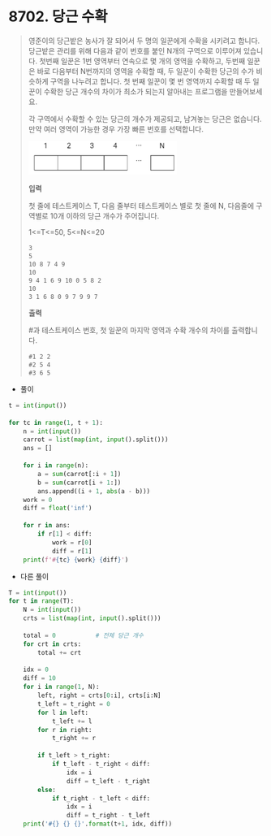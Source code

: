 # 8702. 당근 수확

> 영준이의 당근밭은 농사가 잘 되어서 두 명의 일꾼에게 수확을 시키려고 합니다. 당근밭은 관리를 위해 다음과 같이 번호를 붙인 N개의 구역으로 이루어져 있습니다. 첫번째 일꾼은 1번 영역부터 연속으로 몇 개의 영역을 수확하고, 두번째 일꾼은 바로 다음부터 N번까지의 영역을 수확할 때, 두 일꾼이 수확한 당근의 수가 비슷하게 구역을 나누려고 합니다. 첫 번째 일꾼이 몇 번 영역까지 수확할 때 두 일꾼이 수확한 당근 개수의 차이가 최소가 되는지 알아내는 프로그램을 만들어보세요.
>
> 각 구역에서 수확할 수 있는 당근의 개수가 제공되고, 남겨놓는 당근은 없습니다.
> 만약 여러 영역이 가능한 경우 가장 빠른 번호를 선택합니다.
>
> ![image-20210822201536660](08702-당근_수확.assets/image-20210822201536660.png)
>
> **입력**
>
> 첫 줄에 테스트케이스 T, 다음 줄부터 테스트케이스 별로 첫 줄에 N, 다음줄에 구역별로 10개 이하의 당근 개수가 주어집니다.
>
> 1<=T<=50, 5<=N<=20
>
> ```
> 3
> 5
> 10 8 7 4 9
> 10
> 9 4 1 6 9 10 0 5 8 2
> 10
> 3 1 6 8 0 9 7 9 9 7
> ```
>
> **출력**
>
> \#과 테스트케이스 번호, 첫 일꾼의 마지막 영역과 수확 개수의 차이를 출력합니다.
>
> ```
> #1 2 2
> #2 5 4
> #3 6 5
> ```

- 풀이

```python
t = int(input())

for tc in range(1, t + 1):
    n = int(input())
    carrot = list(map(int, input().split()))
    ans = []

    for i in range(n):
        a = sum(carrot[:i + 1])
        b = sum(carrot[i + 1:])
        ans.append((i + 1, abs(a - b)))
    work = 0
    diff = float('inf')

    for r in ans:
        if r[1] < diff:
            work = r[0]
            diff = r[1]
    print(f'#{tc} {work} {diff}')
```

- 다른 풀이

```python
T = int(input())
for t in range(T):
    N = int(input())
    crts = list(map(int, input().split()))
 
    total = 0           # 전체 당근 개수
    for crt in crts:
        total += crt
 
    idx = 0
    diff = 10
    for i in range(1, N):
        left, right = crts[0:i], crts[i:N]
        t_left = t_right = 0
        for l in left:
            t_left += l
        for r in right:
            t_right += r
 
        if t_left > t_right:
            if t_left - t_right < diff:
                idx = i
                diff = t_left - t_right
        else:
            if t_right - t_left < diff:
                idx = i
                diff = t_right - t_left
    print('#{} {} {}'.format(t+1, idx, diff))
```

